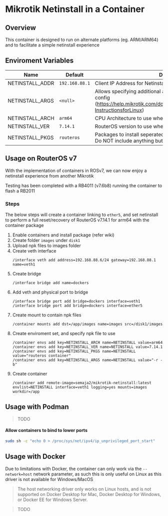 # Mikrotik Netinstall in a Container

## Overview
This container is designed to run on alternate platforms (eg. ARM/ARM64) and to facilitate a simple netinstall experience

## Enviroment Variables
| Name | Default | Description |
|------|---------|-------------|
| NETINSTALL_ADDR | `192.168.88.1` | Client IP Address for Netinstall to assign |
| NETINSTALL_ARGS | `<null>` | Allows specifying additional arguments such as '-r' to reset config (https://help.mikrotik.com/docs/display/ROS/Netinstall#Netinstall-InstructionsforLinux)
| NETINSTALL_ARCH | `arm64` | CPU Architecture to use when selecting npk |
| NETINSTALL_VER | `7.14.1` | RouterOS version to use when selecting npk |
| NETINSTALL_PKGS | `routeros` | Packages to install seperated by space (eg. routeros container) Do NOT include anything but the package name |

## Usage on RouterOS v7
With the implementation of containers in ROSv7, we can now enjoy a netinstall experience from another Mikrotik

Testing has been completed with a RB4011 (v7.6b8) running the container to flash a RB2011

### Steps
The below steps will create a container linking to `ether5`, and set netinstall to perform a full reset/recovery of RouterOS v7.14.1 for arm64 with the container package 

1. Enable containers and install package (refer wiki)
2. Create folder `images` under `disk1`
3. Upload npk files to images folder
4. Create veth interface 
    ```
    /interface veth add address=192.168.88.6/24 gateway=192.168.88.1 name=veth1
    ```
5. Create bridge
    ```
    /interface bridge add name=dockers
    ```
6. Add veth and physical port to bridge
    ```
    /interface bridge port add bridge=dockers interface=veth1
    /interface bridge port add bridge=dockers interface=ether5
    ```
7. Create mount to contain npk files
    ```
    /container mounts add dst=/app/images name=images src=/disk1/images
    ```
8. Create enviroment set, and specify npk file to use
    ```
    /container envs add key=NETINSTALL_ARCH name=NETINSTALL value=arm64
    /container envs add key=NETINSTALL_VER name=NETINSTALL value=7.14.1
    /container envs add key=NETINSTALL_PKGS name=NETINSTALL value="routeros container"
    /container envs add key=NETINSTALL_ARGS name=NETINSTALL value="-r -b"
    ```
9. Create container
    ```
    /container add remote-image=semaja2/mikrotik-netinstall:latest envlist=NETINSTALL interface=veth1 logging=yes mounts=images workdir=/app
    ```

## Usage with Podman
>TODO
#### Allow containers to bind to lower ports
```bash
sudo sh -c "echo 0 > /proc/sys/net/ipv4/ip_unprivileged_port_start"
```


## Usage with Docker
Due to limitations with Docker, the container can only work via the `--network=host` network parameter, as such this is only useful on Linux as this driver is not available for Windows/MacOS
 > The host networking driver only works on Linux hosts, and is not supported on Docker Desktop for Mac, Docker Desktop for Windows, or Docker EE for Windows Server.

>TODO
